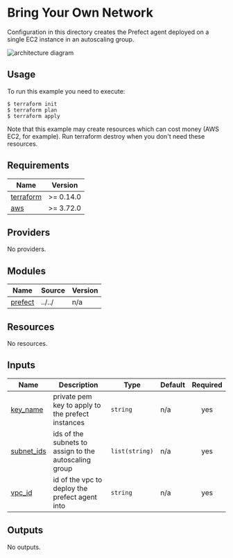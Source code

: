 <!-- BEGIN_TF_DOCS -->
# Bring Your Own Network

Configuration in this directory creates the Prefect agent deployed on a single EC2 instance in an autoscaling group.

![architecture diagram](https://github.com/aws-ia/terraform-prefect-agent-ec2/tree/main/images/bring-your-own-network.png)

## Usage

To run this example you need to execute:
```
$ terraform init
$ terraform plan
$ terraform apply
```
Note that this example may create resources which can cost money (AWS EC2, for example). Run terraform destroy when you don't need these resources.

## Requirements

| Name | Version |
|------|---------|
| <a name="requirement_terraform"></a> [terraform](#requirement\_terraform) | >= 0.14.0 |
| <a name="requirement_aws"></a> [aws](#requirement\_aws) | >= 3.72.0 |

## Providers

No providers.

## Modules

| Name | Source | Version |
|------|--------|---------|
| <a name="module_prefect"></a> [prefect](#module\_prefect) | ../../ | n/a |

## Resources

No resources.

## Inputs

| Name | Description | Type | Default | Required |
|------|-------------|------|---------|:--------:|
| <a name="input_key_name"></a> [key\_name](#input\_key\_name) | private pem key to apply to the prefect instances | `string` | n/a | yes |
| <a name="input_subnet_ids"></a> [subnet\_ids](#input\_subnet\_ids) | ids of the subnets to assign to the autoscaling group | `list(string)` | n/a | yes |
| <a name="input_vpc_id"></a> [vpc\_id](#input\_vpc\_id) | id of the vpc to deploy the prefect agent into | `string` | n/a | yes |

## Outputs

No outputs.
<!-- END_TF_DOCS -->
